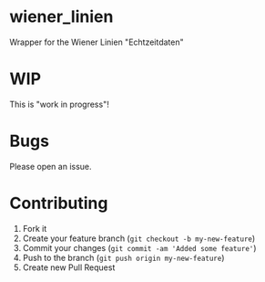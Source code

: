 wiener_linien
=============

Wrapper for the Wiener Linien "Echtzeitdaten"

WIP
===
This is "work in progress"!



Bugs
=====
 Please open an issue.

Contributing
============

1. Fork it
2. Create your feature branch (`git checkout -b my-new-feature`)
3. Commit your changes (`git commit -am 'Added some feature'`)
4. Push to the branch (`git push origin my-new-feature`)
5. Create new Pull Request

